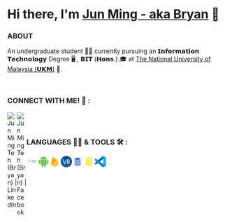 # Hi there, I'm [Jun Ming - aka Bryan][linkedin] 👋

### ABOUT

An undergraduate student 👨‍🎓 currently pursuing an 𝗜𝗻𝗳𝗼𝗿𝗺𝗮𝘁𝗶𝗼𝗻 𝗧𝗲𝗰𝗵𝗻𝗼𝗹𝗼𝗴𝘆 Degree 🖥️ , 𝗕𝗜𝗧 (𝗛𝗼𝗻𝘀.) 🎓 at [The National University of Malaysia (𝗨𝗞𝗠)][UKM] 🏫.

<br/>

### CONNECT WITH ME! 👥 :

[<img align="left" alt="Jun Ming Teh (Bryan) | LinkedIn" width="22px" src="https://cdn.jsdelivr.net/npm/simple-icons@v3/icons/linkedin.svg" />][LinkedIn]
[<img align="left" alt="Jun Ming Teh (Bryan) | Facebook" width="22px" src="https://cdn.jsdelivr.net/npm/simple-icons@v3/icons/facebook.svg" />][Facebook]

<br/>
<br/>

### LANGUAGES 👨‍💻 & TOOLS 🛠️ :

[<img align="left" alt="Java" width="26px" src="https://raw.githubusercontent.com/github/explore/80688e429a7d4ef2fca1e82350fe8e3517d3494d/topics/java/java.png" />][Java]

[<img align="left" alt="Android" width="26px" src="https://raw.githubusercontent.com/github/explore/80688e429a7d4ef2fca1e82350fe8e3517d3494d/topics/android/android.png" />][Android]

[<img align="left" alt="Firebase" width="26px" src="https://raw.githubusercontent.com/github/explore/80688e429a7d4ef2fca1e82350fe8e3517d3494d/topics/firebase/firebase.png" />][Firebase]

[<img align="left" alt="Visual Basic.NET" width="26px" src="https://raw.githubusercontent.com/github/explore/80688e429a7d4ef2fca1e82350fe8e3517d3494d/topics/visual-basic/visual-basic.png" />][VisualBasic.NET]

[<img align="left" alt="SQL" width="26px" src="https://raw.githubusercontent.com/github/explore/80688e429a7d4ef2fca1e82350fe8e3517d3494d/topics/sql/sql.png" />][SQL]

[<img align="left" alt="Database" width="26px" src="https://raw.githubusercontent.com/github/explore/285d19f261b6d469fd8a309dddb234371d7be462/topics/database/database.png" />][Database]

[<img align="left" alt="Visual Studio Code" width="26px" src="https://raw.githubusercontent.com/github/explore/80688e429a7d4ef2fca1e82350fe8e3517d3494d/topics/visual-studio-code/visual-studio-code.png" />][VisualStudioCode]


[UKM]: https://www.ukm.my/portal/
[LinkedIn]: https://www.linkedin.com/in/jun-ming-teh/
[Facebook]: https://www.facebook.com/JunMing.2018/
[Java]: https://github.com/topics/java
[Android]: https://github.com/topics/android
[Firebase]: https://github.com/topics/firebase
[VisualBasic.NET]: https://docs.microsoft.com/en-us/dotnet/visual-basic/
[SQL]: https://github.com/topics/sql
[Database]: https://github.com/topics/database
[VisualStudioCode]: https://code.visualstudio.com/docs